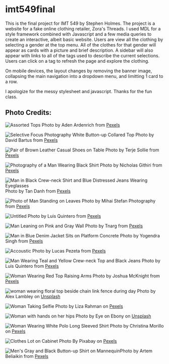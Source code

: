 # imt549final

This is the final project for IMT 549 by Stephen Holmes. The project is a website for a fake online clothing retailer, Zora's Threads. I used MDL for a style framework combined with Javascript and a few media queries to create an interactive, albeit basic website. Users are view all the clothing by selecting a gender at the top menu. All of the clothes for that gender will appear as cards with a picture and brief description. A sidebar will also appear with links to all of the tags used to describe the current selections. Users can click on a tag to refresh the page and explore the clothing.

On mobile devices, the layout changes by removing the banner image, collapsing the main navigation into a dropdown menu, and limitting 1 card to a row.

I apologize for the messy stylesheet and javascript. Thanks for the fun class.

## Photo Credits:

![Assorted Tops](images/banner.jpg) Photo by Aden Ardenrich from [Pexels](https://www.pexels.com/photo/black-and-white-black-and-white-clothes-clothing-581339/)

![Selective Focus Photography White Button-up Collared Top](images/pexels-photo-297933.jpeg) Photo by David Bartus from [Pexels](https://www.pexels.com/photo/blur-box-business-checkered-shirt-297933/)

![Pair of Brown Leather Casual Shoes on Table](images/pexels-photo-298863.jpeg) Photo by Terje Sollie from [Pexels](https://www.pexels.com/photo/classic-clothes-commerce-fashion-298863/)

![Photography of a Man Wearing Black Shirt](images/pexels-photo-1099902.jpeg) Photo by Nicholas Githiri from [Pexels](https://www.pexels.com/photo/photography-of-a-man-wearing-black-shirt-1099902/)

![Man in Black Crew-neck Shirt and Blue Distressed Jeans Wearing Eyeglasses](images/pexels-photo-1129019.jpeg) Photo by Tan Danh from [Pexels](https://www.pexels.com/photo/man-in-black-crew-neck-shirt-and-blue-distressed-jeans-wearing-eyeglasses-1129019/)

![Photo of Man Standing on Leaves](images/pexels-photo-1518489.jpeg) Photo by Mihai Stefan Photography from [Pexels](https://www.pexels.com/photo/photo-of-a-man-standing-on-leaves-1518489/)

![Untitled](images/pexels-photo-1600009.jpeg) Photo by Luis Quintero from [Pexels](https://www.pexels.com/ro-ro/fotografie/adult-baiat-barbat-blue-jeans-1600009/)

![Man Leaning on Pink and Gray Wall](images/pexels-photo-2061902.jpeg) Photo by Tnarg from [Pexels](https://www.pexels.com/photo/man-leaning-on-pink-and-gray-wall-2061902/)

![Man in Blue Denim Jacket Sits on Platform Concrete](images/pexels-photo-2077976.jpeg) Photo by Yogendra Singh from [Pexels](https://www.pexels.com/photo/man-in-blue-denim-jacket-sits-on-platform-concrete-2077976/)

![Accoustic](images/pexels-photo-2079167.jpeg) Photo by Lucas Pezeta from [Pexels](https://www.pexels.com/zh-tw/photo/accoustic-2079167/)

![Man Wearing Teal and Yellow Crew-neck Top and Black Jeans](images/pexels-photo-2213141.jpeg) Photo by Luis Quintero from [Pexels](https://www.pexels.com/photo/man-wearing-teal-and-yellow-crew-neck-top-and-black-jeans-2213141/)

![Woman Wearing Red Top Raising Arms](images/colorful_blouse.jpg) Photo by Joshua McKnight from [Pexels](https://www.pexels.com/photo/woman-wearing-red-top-raising-arms-1544725/)

![woman wearing floral top beside chain link fence during day](images/flower_top.jpg) Photo by Alex Lambley on [Unsplash](https://unsplash.com/photos/i2AmfpRO0Cc)

![Woman Taking Selfie](images/women_denim.jpg) Photo by Liza Rahman on [Pexels](https://www.pexels.com/photo/woman-taking-selfie-1766055/)

![Woman with hands on her hips](images/orange_top.jpg) Photo by Eye on Ebony on [Unsplash](https://unsplash.com/photos/OExQjtxbIpE)

![Woman Wearing White Polo Long Sleeved Shirt](images/woman_in_tie.jpg) Photo by Christina Morillo on [Pexels](https://www.pexels.com/photo/woman-wearing-white-polo-long-sleeved-shirt-1181695/)

![Clothes Lot on Cabinet](images/home.jpg) Photo By Pixabay on [Pexels](https://www.pexels.com/photo/boutique-clothes-clothing-indoors-264554/)

![Men's Gray and Black Button-up Shirt on Mannequin](images/sale.jpg)Photo by Artem Beliaikin from [Pexels](https://www.pexels.com/photo/men-s-gray-and-black-button-up-shirt-on-mannequin-1086711/)
